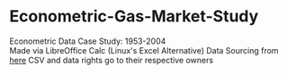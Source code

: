 # Econometric-Gas-Market-Study
Econometric Data Case Study: 1953-2004  
Made via LibreOffice Calc (Linux's Excel Alternative)
Data Sourcing from [here](http://pages.stern.nyu.edu/~wgreene/Text/Edition7/tablelist7.htm)
CSV and data rights go to their respective owners
